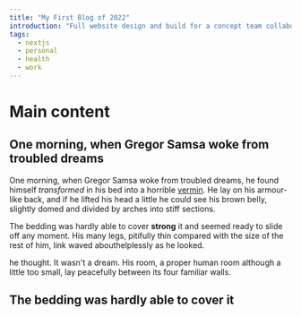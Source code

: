 ```yaml
---
title: "My First Blog of 2022"
introduction: "Full website design and build for a concept team collaboration platform. This website also includes a beautiful blog. I have built the website and the blog in Webflow which has one of the best CMS for blog hosting."
tags:
  - nextjs
  - personal
  - health
  - work
---
```


# Main content

## One morning, when Gregor Samsa woke from troubled dreams

One morning, when Gregor Samsa woke from troubled dreams, he found himself _transformed_ in his bed into a horrible [vermin](http://en.wikipedia.org/wiki/Vermin "Wikipedia Vermin"). He lay on his armour-like back, and if he lifted his head a little he could see his brown belly, slightly domed and divided by arches into stiff sections.

The bedding was hardly able to cover **strong** it and seemed ready to slide off any moment. His many legs, pitifully thin compared with the size of the rest of him, link waved abouthelplessly as he looked.

he thought. It wasn't a dream. His room, a proper human room although a little too small, lay peacefully between its four familiar walls.

## The bedding was hardly able to cover it
